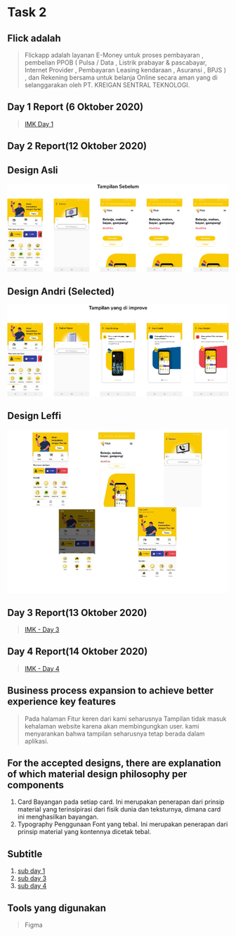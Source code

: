 # Task 2
## Flick adalah 
>Flickapp adalah layanan E-Money untuk proses pembayaran , pembelian PPOB ( Pulsa / Data , Listrik prabayar & pascabayar, Internet Provider , Pembayaran Leasing kendaraan , Asuransi , BPJS ) , dan Rekening bersama untuk belanja Online secara aman yang di selanggarakan oleh PT. KREIGAN SENTRAL TEKNOLOGI.

## Day 1 Report (6 Oktober 2020)
>[IMK Day 1](https://youtu.be/v1pScGoJL4E)

## Day 2 Report(12 Oktober 2020)

## Design Asli
![sebelum](design_raw/Tampilansebelum.png)

## Design Andri (Selected)
![andri](design_andri/keseluruhanandri.png)

## Design Leffi
![leffi](design_leffi/keseluruhanleffi.jpeg)

## Day 3 Report(13 Oktober 2020)
>[IMK - Day 3](https://youtu.be/MW0XDeTnOLY)

## Day 4 Report(14 Oktober 2020)
>[IMK - Day 4](https://youtu.be/1lK126OtSyA)

## Business process expansion to achieve better experience key features
>Pada halaman Fitur keren dari kami seharusnya Tampilan tidak masuk kehalaman website karena akan membingungkan user. kami menyarankan 
bahwa tampilan seharusnya tetap berada dalam aplikasi.

## For the accepted designs, there are explanation of which material design philosophy per components
1. Card
Bayangan pada setiap card.
Ini merupakan penerapan dari prinsip material yang terinsipirasi dari fisik dunia dan teksturnya, dimana card ini menghasilkan bayangan.
2. Typography
Penggunaan Font yang tebal.
Ini merupakan penerapan dari prinsip material yang kontennya dicetak tebal.

## Subtitle
1. [sub day 1](sub-day1)
2. [sub day 3](sub-day3)
3. [sub day 4](sub-day4)

## Tools yang digunakan
>Figma

